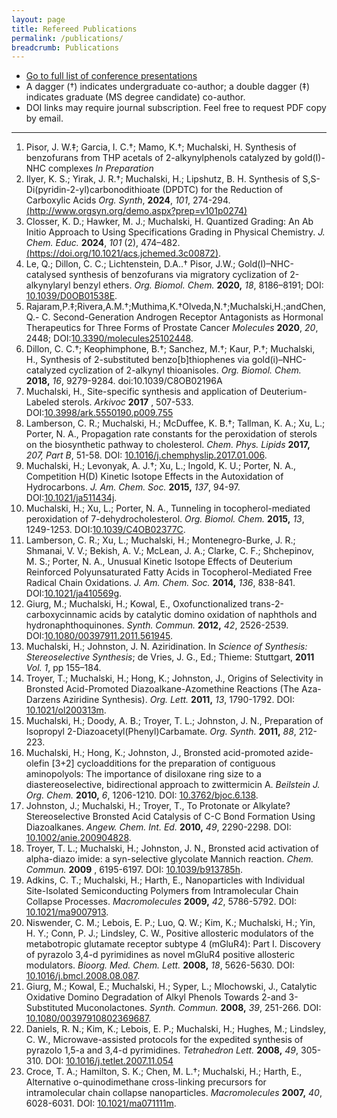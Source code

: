 ```yaml
---
layout: page
title: Refereed Publications
permalink: /publications/
breadcrumb: Publications
---
```


* [Go to full list of conference presentations](/presentations)
* A dagger (&#8224;) indicates undergraduate co-author; a double dagger (&#8225;) indicates graduate (MS degree candidate) co-author.
* DOI links may require journal subscription. Feel free to request PDF copy by email.

---


1. Pisor, J. W.&#8225;; Garcia, I. C.&#8224;; Mamo, K.†; Muchalski, H. Synthesis of benzofurans from THP acetals of 2-alkynylphenols catalyzed by gold(I)-NHC complexes _In Preparation_
2. Ilyer, K. S.; Yirak, J. R.&#8224;; Muchalski, H.; Lipshutz, B. H. Synthesis of S,S-Di(pyridin-2-yl)carbonodithioate (DPDTC) for the Reduction of Carboxylic Acids *Org. Synth*, **2024**, *101*, 274-294. [(http://www.orgsyn.org/demo.aspx?prep=v101p0274)](http://www.orgsyn.org/demo.aspx?prep=v101p0274)
3. Closser, K. D.; Hawker, M. J.; Muchalski, H. Quantized Grading: An Ab Initio Approach to Using Specifications Grading in Physical Chemistry. *J. Chem. Educ.* **2024**, *101* (2), 474–482. [(https://doi.org/10.1021/acs.jchemed.3c00872)](https://doi.org/10.1021/acs.jchemed.3c00872).
4. Le, Q.; Dillon, C. C.; Lichtenstein, D.A..&#8224; Pisor, J.W.; Gold(I)–NHC-catalysed synthesis of benzofurans via migratory cyclization of 2-alkynylaryl benzyl ethers. _Org. Biomol. Chem._ **2020,** _18_, 8186–8191; DOI: [10.1039/D0OB01538E](http://dx.doi.org/10.1039/d0ob01538e).
5. Rajaram,P.&#8225;;Rivera,A.M.&#8224;;Muthima,K.&#8224;Olveda,N.&#8224;;Muchalski,H.;andChen,Q.- C. Second-Generation Androgen Receptor Antagonists as Hormonal Therapeutics for Three Forms of Prostate Cancer _Molecules_ **2020**, _20_, 2448; DOI:[10.3390/molecules25102448](https://doi.org/10.3390/molecules25102448).
6. Dillon, C. C.&#8224;; Keophimphone, B.&#8224;; Sanchez, M.&#8224;; Kaur, P.&#8224;; Muchalski, H., Synthesis of 2-substituted benzo[b]thiophenes via gold(i)–NHC-catalyzed cyclization of 2-alkynyl thioanisoles. _Org. Biomol. Chem._ **2018,** _16_, 9279-9284. doi:10.1039/C8OB02196A
7. Muchalski, H., Site-specific synthesis and application of Deuterium-Labeled sterols. _Arkivoc_ **2017** , 507-533. DOI:[10.3998/ark.5550190.p009.755](http://dx.doi.org/10.3998/ark.5550190.p009.755)
8. Lamberson, C. R.; Muchalski, H.; McDuffee, K. B.&#8224;; Tallman, K. A.; Xu, L.; Porter, N. A., Propagation rate constants for the peroxidation of sterols on the biosynthetic pathway to cholesterol. _Chem. Phys. Lipids_ **2017,** _207, Part B_, 51-58. DOI: [10.1016/j.chemphyslip.2017.01.006](http://dx.doi.org/10.1016/j.chemphyslip.2017.01.006).
9. Muchalski, H.; Levonyak, A. J.&#8224;; Xu, L.; Ingold, K. U.; Porter, N. A., Competition H(D) Kinetic Isotope Effects in the Autoxidation of Hydrocarbons. _J. Am. Chem. Soc._ **2015,** _137_, 94-97. DOI:[10.1021/ja511434j](http://dx.doi.org/10.1021/ja511434j).
10. Muchalski, H.; Xu, L.; Porter, N. A., Tunneling in tocopherol-mediated peroxidation of 7-dehydrocholesterol. _Org. Biomol. Chem._ **2015,** _13_, 1249-1253. DOI:[10.1039/C4OB02377C](http://dx.doi.org/10.1039/C4OB02377C).
11. Lamberson, C. R.; Xu, L.; Muchalski, H.; Montenegro-Burke, J. R.; Shmanai, V. V.; Bekish, A. V.; McLean, J. A.; Clarke, C. F.; Shchepinov, M. S.; Porter, N. A., Unusual Kinetic Isotope Effects of Deuterium Reinforced Polyunsaturated Fatty Acids in Tocopherol-Mediated Free Radical Chain Oxidations. _J. Am. Chem. Soc._ **2014,** _136_, 838-841. DOI:[10.1021/ja410569g](http://dx.doi.org/10.1021/ja410569g).
12. Giurg, M.; Muchalski, H.; Kowal, E., Oxofunctionalized trans-2-carboxycinnamic acids by catalytic domino oxidation of naphthols and hydronaphthoquinones. _Synth. Commun._ **2012,** _42_, 2526-2539. DOI:[10.1080/00397911.2011.561945](http://dx.doi.org/10.1080/00397911.2011.561945).
13. Muchalski, H.; Johnston, J. N. Aziridination. In _Science of Synthesis: Stereoselective Synthesis_; de Vries, J. G., Ed.; Thieme: Stuttgart, **2011** _Vol. 1_, pp 155–184.
14. Troyer, T.; Muchalski, H.; Hong, K.; Johnston, J., Origins of Selectivity in Bronsted Acid-Promoted Diazoalkane-Azomethine Reactions (The Aza-Darzens Aziridine Synthesis). _Org. Lett._ **2011,** _13_, 1790-1792. DOI: [10.1021/ol200313m](http://dx.doi.org/10.1021/ol200313m).
15. Muchalski, H.; Doody, A. B.; Troyer, T. L.; Johnston, J. N., Preparation of Isopropyl 2-Diazoacetyl(Phenyl)Carbamate. _Org. Synth._ **2011,** _88_, 212-223.
16. Muchalski, H.; Hong, K.; Johnston, J., Bronsted acid-promoted azide-olefin [3+2] cycloadditions for the preparation of contiguous aminopolyols: The importance of disiloxane ring size to a diastereoselective, bidirectional approach to zwittermicin A. _Beilstein J. Org. Chem._ **2010,** _6_, 1206-1210. DOI: [10.3762/bjoc.6.138](http://dx.doi.org/10.3762/bjoc.6.138).
17. Johnston, J.; Muchalski, H.; Troyer, T., To Protonate or Alkylate? Stereoselective Bronsted Acid Catalysis of C-C Bond Formation Using Diazoalkanes. _Angew. Chem. Int. Ed._ **2010,** _49_, 2290-2298. DOI: [10.1002/anie.200904828](http://dx.doi.org/10.1002/anie.200904828).
18. Troyer, T. L.; Muchalski, H.; Johnston, J. N., Bronsted acid activation of alpha-diazo imide: a syn-selective glycolate Mannich reaction. _Chem. Commun._ **2009** , 6195-6197. DOI: [10.1039/b913785h](http://dx.doi.org/10.1039/b913785h).
19. Adkins, C. T.; Muchalski, H.; Harth, E., Nanoparticles with Individual Site-Isolated Semiconducting Polymers from Intramolecular Chain Collapse Processes. _Macromolecules_ **2009,** _42_, 5786-5792. DOI: [10.1021/ma9007913](http://dx.doi.org/10.1021/ma9007913).
20. Niswender, C. M.; Lebois, E. P.; Luo, Q. W.; Kim, K.; Muchalski, H.; Yin, H. Y.; Conn, P. J.; Lindsley, C. W., Positive allosteric modulators of the metabotropic glutamate receptor subtype 4 (mGluR4): Part I. Discovery of pyrazolo 3,4-d pyrimidines as novel mGluR4 positive allosteric modulators. _Bioorg. Med. Chem. Lett._ **2008,** _18_, 5626-5630. DOI: [10.1016/j.bmcl.2008.08.087](http://dx.doi.org/10.1016/j.bmcl.2008.08.087).
21. Giurg, M.; Kowal, E.; Muchalski, H.; Syper, L.; Mlochowski, J., Catalytic Oxidative Domino Degradation of Alkyl Phenols Towards 2-and 3-Substituted Muconolactones. _Synth. Commun._ **2008,** _39_, 251-266. DOI: [10.1080/00397910802369687](http://dx.doi.org/10.1080/00397910802369687).
22. Daniels, R. N.; Kim, K.; Lebois, E. P.; Muchalski, H.; Hughes, M.; Lindsley, C. W., Microwave-assisted protocols for the expedited synthesis of pyrazolo 1,5-a and 3,4-d pyrimidines. _Tetrahedron Lett._ **2008,** _49_, 305-310. DOI: [10.1016/j.tetlet.2007.11.054](http://dx.doi.org/10.1016/j.tetlet.2007.11.054)
23. Croce, T. A.; Hamilton, S. K.; Chen, M. L.&#8224;; Muchalski, H.; Harth, E., Alternative o-quinodimethane cross-linking precursors for intramolecular chain collapse nanoparticles. _Macromolecules_ **2007,** _40_, 6028-6031. DOI: [10.1021/ma071111m](http://dx.doi.org/10.1021/ma071111m). 

[cv]: /downloads/vitae.pdf
